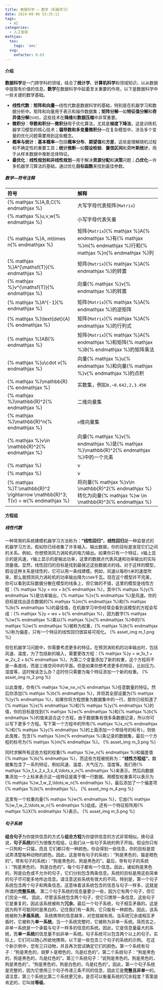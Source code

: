 ```yaml
---
title: 数据科学 — 数学（机器学习）
date: 2024-08-06 15:35:11
tags:
  - AI
categories:
  - 人工智能
mathjax:
  tex:
    tags: 'ams'
  svg:
    exFactor: 0.03
---
```


#### 介绍

**数据科学**是一门跨学科的领域，结合了**统计学**、**计算机科学**和领域知识，以从数据中提取有价值的信息。**数学**在数据科学中起着至关重要的作用，以下是数据科学中一些关键的数学基础。
- **线性代数**：**矩阵和向量**—线性代数是数据科学的基础，特别是在机器学习和数据分析中。矩阵和向量用于表示和操作数据集；**矩阵分解**—如**特征值分解**和**奇异值分解**(`SVD`)，这些技术在**降维**和**数据压缩**中非常重要。
- **微积分**：**导数和积分**—**微积分**用于优化算法，尤其是**梯度下降法**，这是训练机器学习模型的核心技术；**偏导数和多变量微积分**—在复杂模型中，涉及多个变量的优化问题需要用到这些概念。
- **概率与统计**：**基本概率**—包括**概率分布**、**期望值**和**方差**，这些是理解随机过程和不确定性的重要工具；**统计推断**—如**假设检验**、**置信区间**和**贝叶斯统计**，用于从样本数据中推断总体特征。
- **最优化**：**线性规划和非线性规划**—用于解决**资源分配**和**决策**问题；**凸优化**—许多机器学习算法的基础，通过优化**目标函数**来找到最佳参数。
<!-- more -->

##### 数学—符号注释

|符号|解释|
|:---|:---|
|{% mathjax %}A,B,C{% endmathjax %}|大写字母代表矩阵(`Matrix`)|
|{% mathjax %}u,v,w{% endmathjax %}|小写字母代表矢量|
|{% mathjax %}A, m\times n{% endmathjax %}|矩阵(`Matrix`){% mathjax %}A{% endmathjax %}有{% mathjax %}m{% endmathjax %}行和{% mathjax %}n{% endmathjax %}列|
|{% mathjax %}A^{\mathsf{T}}{% endmathjax %}|矩阵(`Matrix`){% mathjax %}A{% endmathjax %}的转置|
|{% mathjax %}v^{\mathsf{T}}{% endmathjax %}|向量{% mathjax %}v{% endmathjax %}的转置|
|{% mathjax %}A^{-1}{% endmathjax %}|矩阵(`Matrix`){% mathjax %}A{% endmathjax %}的逆矩阵|
|{% mathjax %}\text{det}(A){% endmathjax %}|矩阵(`Matrix`){% mathjax %}A{% endmathjax %}的行列式|
|{% mathjax %}AB{% endmathjax %}|矩阵(`Matrix`){% mathjax %}A{% endmathjax %}和矩阵{% mathjax %}B{% endmathjax %}的矩阵乘法|
|{% mathjax %}u\cdot v{% endmathjax %}|向量{% mathjax %}u{% endmathjax %}和向量{% mathjax %}v{% endmathjax %}的点积|
|{% mathjax %}\mathbb{R}{% endmathjax %}|实数集，例如`0,−0.642,2,3.456`|
|{% mathjax %}\mathbb{R}^2{% endmathjax %}|二维向量集|
|{% mathjax %}\mathbb{R}^n{% endmathjax %}|`n`维向量集|
|{% mathjax %}v\in \mathbb{R}^2{% endmathjax %}|向量{% mathjax %}v{% endmathjax %}是{% mathjax %}\mathbb{R}^2{% endmathjax %}中的一个元素|
|{% mathjax %}|v|_1{% endmathjax %}|向量的`L1-norm`|
|{% mathjax %}|v|_2{% endmathjax %}|向量的`L2-norm`|
|{% mathjax %}T:\mathbb{R}^2 \rightarrow \mathbb{R}^3; T(v) = w{% endmathjax %}|将向量{% mathjax %}v\in \mathbb{R}^2{% endmathjax %}转化为向量{% mathjax %}w \in \mathbb{R}^3{% endmathjax %}|

#### 方程组

##### 线性代数

一种常用的系统建模机器学习方法称为：**“线性回归”**。**线性回归**是一种监督式的机器学习方法，假如你已经收集了许多输入、输出数据，你的目标是发现它们之间的关系。例如，你想预测风力涡轮机的电力输出。如果你只有一个特征，`X`轴上显示的是风速，`Y`轴上显示的是输出功率，这里的数据点代表风速和功率输出的实际测量值。显然，线性回归的目标是找到最接近这些数据点的线。对于这样的模型，假设这种关系是线性的，它可以用一条线建模。例如，风速以每秒`5`米的速度吹来，那么我预测风力涡轮机的功率输出降为`1500`千瓦。现在这个模型并不完美，你可以看到实际数据分散在模型的线条上，但它做的不错，这里的模型是线性方程：{% mathjax %}y = mx + b{% endmathjax %}，其中{% mathjax %}y{% endmathjax %}是功率输出，{% mathjax %}x{% endmathjax %}是风速。你的目标是找出适合数据的{% mathjax %}m{% endmathjax %}和{% mathjax %}b{% endmathjax %}的最佳值，在机器学习中你经常会看到该模型的方程会写成：{% mathjax %}y = wx + b{% endmathjax %}，因为数字{% mathjax %}w{% endmathjax %}乘以{% mathjax %}x{% endmathjax %}中的{% mathjax %}w{% endmathjax %}被称为权重，{% mathjax %}b{% endmathjax %}称为偏差，只有一个特征的线性回归很容易可视化。
{% asset_img m_1.png  %}

但在机器学习问题中，你需要考虑更多的特征。在预测涡轮机的功率输出时，包括风速、温度，为了包括新的输入，需要更改方程：{% mathjax %}y = w_1x_1 + w_2x_2 + b{% endmathjax %}，为第二个变量添加了新的权重，这个方程将不是一条直线，而是三维空间中的平面。但是如果你想考虑更多的特征，比如压力、湿度等，这时候该怎么办？这时你只需要为每个特征添加一个新的权重。
{% asset_img m_2.png  %}

以此类推，你有{% mathjax %}w_nx_n{% endmathjax %}任意数量的特征。然后你添加{% mathjax %}b{% endmathjax %}，并将其全部设置为{% mathjax %}y{% endmathjax %}，如果你将方程想象为数据集中的一行，那你已经知道了{% mathjax %}x{% endmathjax %}和{% mathjax %}y{% endmathjax %}的值，你的目标是找到{% mathjax %}w{% endmathjax %}和{% mathjax %}b{% endmathjax %}的值来适合这个方程，由于数据集有很多条数据记录，所以你可以写下更多个方程。写下第一个方程中的所有{% mathjax %}x_n{% endmathjax %}和{% mathjax %}y{% endmathjax %}的上面添加一个带括号的标号`1`，则依此类推，包含{% mathjax %}m{% endmathjax %}条记录的数据集，最后一个方程的标号为{% mathjax %}m{% endmathjax %}。
{% asset_img m_3.png  %}

同时求解所有这些方程的权重{% mathjax %}w_n{% endmathjax %}和偏差值{% mathjax %}b{% endmathjax %}，而这些方程被统称为：**“线性方程组”**。数据集包含了一系列特征，例如风速、温度、大气压力、湿度等。我们用{% mathjax %}x_1,x_2,x_3,x_4,\ldots,x_n{% endmathjax %}来表示。然后向数据集添加一个上标来表示这一组特征是属于哪一行数据。用模型权重乘可以表示为{% mathjax %}w_1,w_2,\ldots,w_n{% endmathjax %}，最后添加了一个偏差项{% mathjax %}b{% endmathjax %}。
{% asset_img m_4.png  %}

这里有一个权重向量{% mathjax %}w{% endmathjax %}，它由{% mathjax %}w_1,w_2,\ldots,w_n{% endmathjax %}组成。还有一个特征矩阵用{% mathjax %}X{% endmathjax %}表示。
{% asset_img m_5.png  %}

##### 句子系统

 **组合句子**为你提供信息的方式与**组合方程**为你提供信息的方式非常相似。换句话说，**句子系统**的行为很像方程组，让我们从一些句子系统的例子开始。假设你只有一只狗和一只猫，而且 它们都只有一种颜色。你会得到一些信息，你的目标是尝试弄清楚每种动物的颜色。因此，这是带有句子的系统`1`：“狗是黑色的，猫是橙色的”。带有句子的系统`2`：“狗是黑色的，狗是黑色的”。最后，带有句子的系统`3`：“狗是黑色的， 狗是白色的”。每个句子都有一个信息。因此，诸如狗是黑色的，狗是白色或不允许的句子，它们分别包含两条信息。系统的目标是用这些简单的句子尽可能多地传达信息。请注意这些系统有很大的不同。特别是，第一个句子系统包含两个句子和两条信息。这意味着该系统包含的信息与句子一样多，这就是所谓的**完整系统**。 第二个句子系统的信息量要少一些，因为它有两个句子，但它们完全一样。 因此，尽管该系统包含两个句子，但它只携带一条信息，这些句子 它是重复的，因此该系统被称为**冗余**。最后一个句子系统，句子相互矛盾的。这是因为狗不可能同时是黑白的，记住我们有一条狗，它只能有一种颜色。因此，该系统被称为**矛盾系统**。 系统携带的信息越多，对您就越有用。当系统冗余或相互矛盾时，它被称为**单一系统**。当一个系统完整时，它被称为非单一系统。简而言之，非单一系统是一个承载与句子一样多的信息的系统。因此，它是信息量最大的系统，而**单一系统**的信息量不如非单一系统。句子系统可以包含两个以上的句子。实际上，它们可以随心所欲地携带。以下是一些包含三个句子的系统的示例。 在这个新示例中，您有三只动物，并且再次尝试确定它们的颜色。第一个系统有句子：“狗是黑色的，胡萝卜是橙色的，鸟是红色的”。第二个系统句子：“狗是黑色的，狗是黑色的，鸟是红色的”。第三个系统句子：“说狗是黑色的，狗是黑色的，狗是黑色的”。“狗是黑色的，狗是白色的，鸟是红色的”。因此，第一个句子系统是完整的，因为它使用三个句子传递三条不同的信息，因此它是**完整且非单一**的。 请注意，第三个系统比第二个系统更冗余。是否可以衡量系统的冗余程度？答案是肯定的，它叫做**等级**。